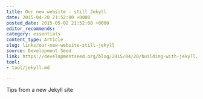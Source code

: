 ```yaml
---
title: Our new website - still Jekyll
date: 2015-04-20 21:52:00 +0000
posted_date: 2015-05-02 21:52:00 +0000
editor_recommends: ''
category: essentials
content_type: Article
slug: links/our-new-website-still-jekyll
source: Development Seed
link: https://developmentseed.org/blog/2015/04/20/building-with-jekyll/
tool:
- tool/jekyll.md

---
```

Tips from a new Jekyll site



